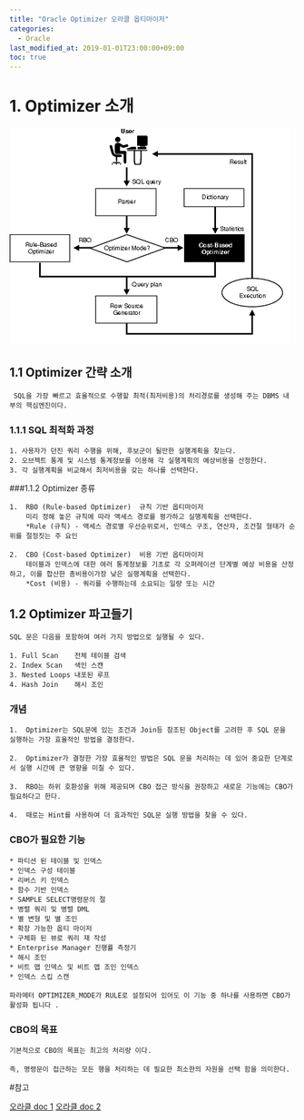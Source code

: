 ```yaml
---
title: "Oracle Optimizer 오라클 옵티마이저"
categories: 
  - Oracle
last_modified_at: 2019-01-01T23:00:00+09:00
toc: true
---
```

# 1. Optimizer 소개
![Alt text](/assets/images/optimizer.gif "Optional title")
## 1.1 Optimizer 간략 소개
```
 SQL을 가장 빠르고 효율적으로 수행할 최적(최저비용)의 처리경로를 생성해 주는 DBMS 내부의 핵심엔진이다.
```
### 1.1.1 SQL 최적화 과정
```
1. 사용자가 던진 쿼리 수행을 위해, 후보군이 될만한 실행계획을 찾는다.
2. 오브젝트 통계 및 시스템 통계정보를 이용해 각 실행계획의 예상비용을 산정한다.
3. 각 실행계획을 비교해서 최저비용을 갖는 하나를 선택한다.
```
###1.1.2 Optimizer 종류 
```
1.  RBO (Rule-based Optimizer)  규칙 기반 옵티마이저
    미리 정해 놓은 규칙에 따라 액세스 경로를 평가하고 실행계획을 선택한다.
    *Rule (규칙) - 액세스 경로별 우선순위로서, 인덱스 구조, 연산자, 조건절 형태가 순위를 절정짓는 주 요인

2.  CBO (Cost-based Optimizer)  비용 기반 옵티마이저
    테이블과 인덱스에 대한 여러 통계정보를 기초로 각 오퍼레이션 단계별 예상 비용을 산정하고, 이를 합산한 총비용이가장 낮은 실행계획을 선택한다.
    *Cost (비용) - 쿼리를 수행하는데 소요되는 일량 또는 시간
```

## 1.2 Optimizer 파고들기

```
SQL 문은 다음을 포함하여 여러 가지 방법으로 실행될 수 있다.

1. Full Scan    전체 테이블 검색
2. Index Scan   색인 스캔
3. Nested Loops 내포된 루프
4. Hash Join    해시 조인
```

### 개념
```
1.  Optimizer는 SQL문에 있는 조건과 Join등 참조된 Object를 고려한 후 SQL 문을 실행하는 가장 효율적인 방법을 결정한다. 

2.  Optimizer가 결정한 가장 효율적인 방법은 SQL 문을 처리하는 데 있어 중요한 단계로서 실행 시간에 큰 영향을 미칠 수 있다.

3.  RBO는 하위 호환성을 위해 제공되며 CBO 접근 방식을 권장하고 새로운 기능에는 CBO가 필요하다고 한다.

4.  때로는 Hint를 사용하여 더 효과적인 SQL문 실행 방법을 찾을 수 있다.
```
### CBO가 필요한 기능
```
* 파티션 된 테이블 및 인덱스
* 인덱스 구성 테이블
* 리버스 키 인덱스
* 함수 기반 인덱스
* SAMPLE SELECT명령문의 절
* 병렬 쿼리 및 병렬 DML
* 별 변형 및 별 조인
* 확장 가능한 옵티 마이저
* 구체화 된 뷰로 쿼리 재 작성
* Enterprise Manager 진행률 측정기
* 해시 조인
* 비트 맵 인덱스 및 비트 맵 조인 인덱스
* 인덱스 스킵 스캔

파라메터 OPTIMIZER_MODE가 RULE로 설정되어 있어도 이 기능 중 하나를 사용하면 CBO가 활성화 됩니다 . 
```

### CBO의 목표
```
기본적으로 CBO의 목표는 최고의 처리량 이다. 

즉, 명령문이 접근하는 모든 행을 처리하는 데 필요한 최소한의 자원을 선택 함을 의미한다. 
```

#참고

[오라클 doc 1](https://docs.oracle.com/cd/B10500_01/server.920/a96533/optimops.htm)
[오라클 doc 2](https://docs.oracle.com/cd/B28359_01/server.111/b28274/optimops.htm)
